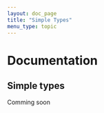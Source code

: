 ```yaml
---
layout: doc_page
title: "Simple Types"
menu_type: topic
---
```

# Documentation
## Simple types
<div class="alert alert-block alert-danger">
Comming soon
</div>
